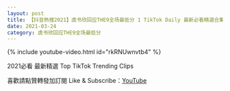 ```yaml
---
layout: post
title: 【抖音熱搜2021】虞书欣回应THE9全场最低分 1 TikTok Daily 最新必看精選合集2021 03 24
date: 2021-03-24
category: 虞书欣回应THE9全场最低分
---
```


{% include youtube-video.html id="rkRNUwnvtb4" %}

2021必看 最新精選 Top TikTok Trending Clips

喜歡請點贊轉發加訂閱 Like & Subscribe：[YouTube](https://www.youtube.com/channel/UCAoR7VcanIPd04uEq_GIylA/videos)


